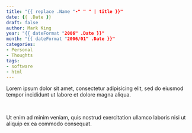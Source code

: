 ```yaml
---
title: "{{ replace .Name "-" " " | title }}"
date: {{ .Date }}
draft: false
author: Mark King
year: "{{ dateFormat "2006" .Date }}"
month: "{{ dateFormat "2006/01" .Date }}"
categories:
- Personal
- Thoughts
tags:
- software
- html
---
```


Lorem ipsum dolor sit amet, consectetur adipisicing elit, sed do eiusmod tempor incididunt ut labore et dolore magna aliqua.

​<!--more-->​

Ut enim ad minim veniam, quis nostrud exercitation ullamco laboris nisi ut aliquip ex ea commodo consequat.